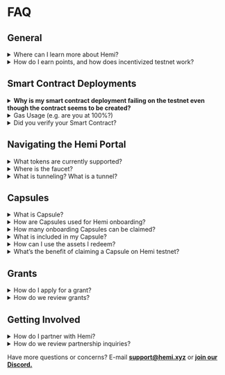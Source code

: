 # FAQ

## General

<details>

<summary>Where can I learn more about Hemi?</summary>

You can learn more about Hemi by reading our documentation, visiting our website, reading the whitepaper, or joining the community on Discord.

</details>

<details>

<summary>How do I earn points, and how does incentivized testnet work?</summary>

Check out [incentives](../governance/incentives/ "mention") for the most recent info.

</details>

## Smart Contract Deployments

<details>

<summary><strong>Why is my smart contract deployment failing on the testnet even though the contract seems to be created?</strong></summary>

**🌐 Overview**

* &#x20;Deployment issues on testnet can stem from using features or opcodes not yet supported by the testnet's version of the EVM.

<!---->

*   Check the `Raw trace` tab

    <figure><img src="../.gitbook/assets/image (11).png" alt=""><figcaption></figcaption></figure>

**👀 Common Culprits**

* <mark style="color:blue;">One frequent cause is the use of the</mark> <mark style="color:blue;"></mark><mark style="color:blue;">`PUSH0`</mark><mark style="color:blue;">opcode, which was introduced in</mark> <mark style="color:blue;"></mark><mark style="color:blue;">**EIP-3855**</mark> <mark style="color:blue;"></mark><mark style="color:blue;">with the</mark> <mark style="color:blue;"></mark>_<mark style="color:blue;">**Shanghai upgrade**</mark>_<mark style="color:blue;">.</mark>

**✅ Solutions**

* To avoid such issues, it's best to wait until testnet officially supports these new features before attempting to deploy contracts that rely on them.&#x20;
* 📜 We will make an announcement when we update this soon!

</details>

<details>

<summary>Gas Usage (e.g. are you at 100%?)</summary>

**🌐 Overview**

* Deployment failures can often be traced back to insufficient gas allocation.
* When a transaction consumes all allocated gas without completing, the network rejects it to avoid executing transactions that could run indefinitely.

**👀 Common Culprits**

* **100% Gas Consumption:** If a transaction fails and the gas usage is 100%, it suggests the gas limit set for the contract's deployment was too low to cover the computation required.
  * Check `Gas usage & limit by txn`



**✅ Solutions**

* **Increase Gas Limit:** Adjust the gas limit upwards based on the complexity of your contract and the estimations provided by gas estimation tools.
* **Optimize Contract Code:** Review and optimize your smart contract code to reduce gas consumption. This can involve simplifying functions, removing unnecessary operations, or leveraging patterns that consume less gas.
* **Test Thoroughly**

</details>

<details>

<summary>Did you verify your Smart Contract?</summary>

**🌐 Overview**

Preparing your smart contract for deployment involves a critical step: <mark style="background-color:green;">verification</mark>. This process not only helps in catching potential issues early but also enhances the contract's integrity before it goes live.&#x20;

**🔍 Verification is Key**

Verifying your smart contract is paramount to ensure its readiness for deployment. This crucial step provides valuable insights into any potential errors or vulnerabilities that could compromise its performance or security.

**🛠 Steps to Verify:**

* **Navigate to Contract Details:** Access your contract's details within your development environment or via a testnet blockchain explorer where your contract will be deployed.
* Look for the `Verify and Publish` option. **Selecting this begins the verification process, which is essential for assessing whether your contract operates as intended and is ready for interaction with users.**

[Read more](https://docs.blockscout.com/for-users/verifying-a-smart-contract) about verifying smart contracts deployed on Hemi.

</details>

## Navigating the Hemi Portal

<details>

<summary>What tokens are currently supported?</summary>

You can use our platform to access a variety of tokens, including ETH, USDT, USDC, and DAI.

</details>

<details>

<summary>Where is the faucet?</summary>

The faucet can be found in the [Discord channel](https://discord.com/channels/1202677849887080508/1230886659222929418). You can get more testnet tokens from there.&#x20;

</details>

<details>

<summary>What is tunneling? What is a tunnel?</summary>

The Hemi Tunnel is designed for seamless cross-chain transactions.

Hemi’s Bitcoin and Ethereum Tunnels improve security while decentralizing asset portability. They do this by leveraging the Hemi Virtual Machine, which gives the network direct awareness of Bitcoin’s and Ethereum’s states.

</details>

## Capsules

<details>

<summary>What is Capsule?</summary>

Capsule is an asset transfer protocol that allows anyone to batch and transfer multiple assets in a single package on Hemi. Additionally, it provides users and developers with advanced functionality like gasless transactions, re-routing/recalling, and configurable security.

</details>

<details>

<summary>How are Capsules used for Hemi onboarding?</summary>

The Hemi Onboarding Capsule contains all the testnet tokens (tBTC, ETH, and tHEMI) you need to start building / interacting on Hemi in one gasless transaction! Once you claim your onboarding capsule, you’ll have everything you need to try out PoP mining, pay transaction fees, and use Hemi’s tunnels.&#x20;

</details>

<details>

<summary>How many onboarding Capsules can be claimed?</summary>

Only one onboarding Capsule may be claimed per user.

</details>

<details>

<summary>What is included in my Capsule?</summary>

tBTC (testnet Bitcoin), ETH (Sepolia ether), tHEMI (testnet HEMI) and a special testnet NFT.

</details>

<details>

<summary>How can I use the assets I redeem?</summary>

* **ETH**: Ether acquired from your Capsule can be tunneled (bridged) and used to interact with and build dapps on Hemi by paying transaction fees.
* **tBTC**: tBTC is essential to run a PoP miner. In the future, you will be able to tunnel your tBTC (and other Bitcoin assets) to Hemi for use in Bitcoin DeFi deployed on Hemi.

<!---->

* **tHemi:** tHEMI is the governance token for the Hemi Network's testnet phase. **tHEMI tokens are used for payouts** to PoP miners as a means of acknowledging their contribution to the network's security and functionality. In the future, these incentives will expand to individuals running Sequencers, Publishers, and Challengers.

</details>

<details>

<summary>What’s the benefit of claiming a Capsule on Hemi testnet?</summary>

* **Comprehensive Toolkit**: Receive all the essential assets needed to begin building on the Hemi testnet in a single, easy-to-access package.
* **Ready-to-Use Resources**: Each Capsule includes ETH (Sepolia), tBTC, tHEMI, and a special testnet NFT, enabling you to seamlessly onboard for Testnet in one 1-click.
* **Gasless**: A Capsule is delivered through a gasless transaction, meaning you can explore and build without incurring transaction fees.

</details>

## Grants

<details>

<summary>How do I apply for a grant?</summary>

_wip_

</details>

<details>

<summary>How do we review grants?</summary>

_wip_

</details>

## Getting Involved

<details>

<summary>How do I partner with Hemi?</summary>

You can find the partnership inquiry form [here](https://discord.com/channels/1202677849887080508/1219364577939030220/1219364577939030220).

</details>

<details>

<summary>How do we review partnership inquiries?</summary>

Read our review process in [partners.md](partners.md "mention").

</details>

Have more questions or concerns? E-mail **support@hemi.xyz** or [**join our Discord.**](https://discord.gg/hemixyz)

[\
](https://docs.capsulelabs.xyz/capsulenft/comparison-to-erc-998)
